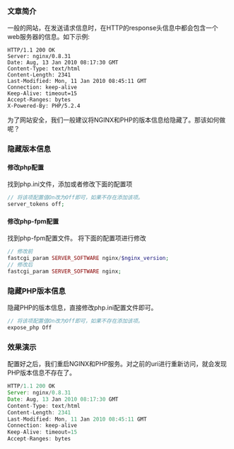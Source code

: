 ### 文章简介

一般的网站，在发送请求信息时，在HTTP的response头信息中都会包含一个web服务器的信息。如下示例:
```shell
HTTP/1.1 200 OK
Server: nginx/0.8.31
Date: Aug, 13 Jan 2010 08:17:30 GMT
Content-Type: text/html
Content-Length: 2341
Last-Modified: Mon, 11 Jan 2010 08:45:11 GMT
Connection: keep-alive
Keep-Alive: timeout=15
Accept-Ranges: bytes
X-Powered-By: PHP/5.2.4
```
为了网站安全，我们一般建议将NGINX和PHP的版本信息给隐藏了。那该如何做呢？

### 隐藏版本信息

#### 修改php配置

找到php.ini文件，添加或者修改下面的配置项
```php
// 将该项配置值On改为Off即可，如果不存在添加该项。
server_tokens off;
```
#### 修改php-fpm配置

找到php-fpm配置文件。
将下面的配置项进行修改
```php
// 修改前
fastcgi_param SERVER_SOFTWARE nginx/$nginx_version;
// 修改后
fastcgi_param SERVER_SOFTWARE nginx;
```

### 隐藏PHP版本信息

隐藏PHP的版本信息，直接修改php.ini配置文件即可。
```php
// 将该项配置值On改为Off即可，如果不存在添加该项。
expose_php Off
```

### 效果演示

配置好之后，我们重启NGINX和PHP服务。对之前的uri进行重新访问，就会发现PHP版本信息不存在了。
```javascript
HTTP/1.1 200 OK
Server: nginx/0.8.31
Date: Aug, 13 Jan 2010 08:17:30 GMT
Content-Type: text/html
Content-Length: 2341
Last-Modified: Mon, 11 Jan 2010 08:45:11 GMT
Connection: keep-alive
Keep-Alive: timeout=15
Accept-Ranges: bytes
```